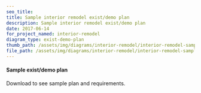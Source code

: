 ```yaml
---
seo_title: 
title: Sample interior remodel exist/demo plan
description: Sample interior remodel exist/demo plan
date: 2017-06-14
for_project_named: interior-remodel
diagram_type: exist-demo-plan
thumb_path: /assets/img/diagrams/interior-remodel/interior-remodel-sample-exist-demo-plan.png
file_path: /assets/img/diagrams/interior-remodel/interior-remodel-sample-exist-demo-plan.pdf
---
```

#### Sample exist/demo plan
Download to see sample plan and requirements.
